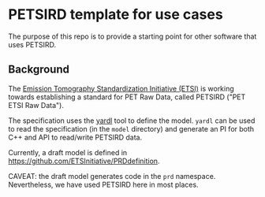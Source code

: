 # PETSIRD template for use cases

The purpose of this repo is to provide a starting point for other software that uses PETSIRD.

## Background
The [Emission Tomography Standardization Initiative (ETSI)](https://etsinitiative.org/)
is working towards establishing a standard for PET Raw Data, called PETSIRD ("PET ETSI Raw Data").

The specification uses the [yardl](https://aka.ms/yardl) tool to define the model. `yardl` can be used to read the specification (in the `model` directory) and generate an PI for both C++ and API to read/write PETSIRD data.

Currently, a draft model is defined in https://github.com/ETSInitiative/PRDdefinition.

CAVEAT: the draft model generates code in the `prd` namespace. Nevertheless, we have used PETSIRD here
in most places.

